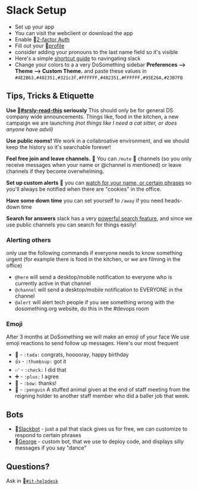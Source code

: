 # Slack Setup
- Set up your app 
 - You can visit the webclient or download the app
- Enable 🔐[2-factor Auth](https://slack.zendesk.com/hc/en-us/articles/204509068-Enabling-two-factor-authentication)
- Fill out your 🔐[profile](https://dosomething.slack.com/account/profile)
 - consider adding your pronouns to the last name field so it's visible
- Here's a simple [shortcut guide](https://get.slack.help/hc/en-us/articles/217626358-Cheat-sheet-for-basics-and-shortcuts) to navingating slack 
- Change your colors to a a very DoSomething sidebar **Preferences –> Theme –> Custom Theme.** and paste these values in
`#4E2B63,#402351,#321c3f,#FFFFFF,#402351,#FFFFFF,#95E26A,#23B7FB`
 

## Tips, Tricks & Etiquette 
**Use 🔐[#srsly-read-this](https://dosomething.slack.com/archives/srsly-read-this) seriously** This should only be for general DS company wide announcements. Things like, food in the kitchen, a new campaign we are launching *(not things like I need a cat sitter, or does anyone have advil)*
 
**Use public rooms!**  We work in a collabroative environment, and we should keep the history so it's searchable forever!

**Feel free join and leave channels.** 👋 You can `/mute` 🔕 channels (so you only receive messages when your name or @channel is mentioned) or leave channels if they become overwhelming.

**Set up custom alerts** 🔔 you can [watch for your name, or certain phrases](https://get.slack.help/hc/en-us/articles/201398467-Highlight-word-notifications) so you'll always be notified when there are "cookies" in the office. 

**Have some down time** you can set yourself to `/away` if you need heads-down time

**Search for answers** slack has a very [powerful search feature](https://get.slack.help/hc/en-us/articles/202528808-Searching-in-Slack), and since we use public channels you can search for things easily!

### Alerting others
only use the following commands if everyone needs to know something urgent (for example there is food in the kitchen, or we are filming in the office) 
- `@here` will send a desktop/mobile notification to everyone who is currently active in that channel
- `@channel` will send a desktop/mobile notification to EVERYONE in the channel
- `@alert` will alert tech people if you see something wrong with the dosomething.org website, do this in the #devops room

### Emoji 
After 3 months at DoSomething we will make an emoji of your face
We use emoji reactions to send follow up messages. Here's our most frequent 
- 🎉 - `:tada:` congrats, hooooray, happy birthday
- 👍 - `:thumbsup:` got it
- ✅ - `:check:` I did that 
- ➕ - `:plus:` I agree
- 🙇 - `:bow:` thanks!
- 🐧 - `:penguin` A stuffed animal given at the end of staff meeting from the reigning holder to another staff member who did a baller job that week.

## Bots 
- 🔐[Slackbot](https://dosomething.slack.com/customize/slackbot) - just a pal that slack gives us for free, we can customize to respond to certain phrases 
- 🔐[George](https://github.com/DoSomething/hubot-george) - custom bot, that we use to deploy code, and displays silly messages if you say "dance" 

## Questions?
Ask in 🔐[`#it-helpdesk`](https://dosomething.slack.com/archives/it-helpdesk)
